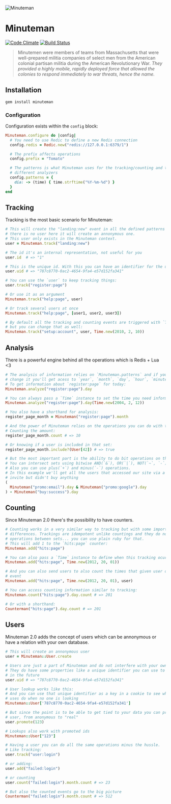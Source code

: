 ![Minuteman](http://elcuervo.github.com/minuteman/img/minuteman-readme.png)

# Minuteman
[![Code Climate](https://codeclimate.com/github/elcuervo/minuteman.png)](https://codeclimate.com/github/elcuervo/minuteman)
[![Build Status](https://secure.travis-ci.org/elcuervo/minuteman.png?branch=master)](https://travis-ci.org/elcuervo/minuteman)

> Minutemen were members of teams from Massachusetts that were well-prepared
militia companies of select men from the American colonial partisan militia
during the American Revolutionary War. _They provided a highly mobile, rapidly
deployed force that allowed the colonies to respond immediately to war threats,
hence the name._

## Installation

```bash
gem install minuteman
```

### Configuration

Configuration exists within the `config` block:

```ruby
Minuteman.configure do |config|
  # You need to use Redic to define a new Redis connection
  config.redis = Redic.new("redis://127.0.0.1:6379/1")

  # The prefix affects operations
  config.prefix = "Tomato"

  # The patterns is what Minuteman uses for the tracking/counting and the
  # different analyzers
  config.patterns = {
    dia: -> (time) { time.strftime("%Y-%m-%d") }
  }
end
```

## Tracking

Tracking is the most basic scenario for Minuteman:

```ruby
# This will create the "landing:new" event in all the defined patterns and since
# there is no user here it will create an annonymous one.
# This user only exists in the Minuteman context.
user = Minuteman.track("landing:new")

# The id it's an internal representation, not useful for you
user.id  # => "1"

# This is the unique id. With this you can have an identifier for the user
user.uid # => "787c8770-0ac2-4654-9fa4-e57d152fa341"

# You can use the `user` to keep tracking things:
user.track("register:page")

# Or use it as an argument
Minuteman.track("help:page", user)

# Or track several users at once
Minuteman.track("help:page", [user1, user2, user3])

# By default all the tracking and counting events are triggered with `Time.now.utc`
# but you can change that as well:
Minuteman.track("setup:account", user, Time.new(2010, 2, 10))
```

## Analysis

There is a powerful engine behind all the operations which is Redis + Lua <3

```ruby
# The analysis of information relies on `Minuteman.patterns` and if you don't
# change it you'll get acess to `year`, `month`, `day`, `hour`, `minute`.
# To get information about `register:page` for today:
Minuteman.analyze("register:page").day

# You can always pass a `Time` instance to set the time you need information.
Minuteman.analyze("register:page").day(Time.new(2004, 2, 12))

# You also have a shorthand for analysis:
register_page_month = Minuteman("register:page").month

# And the power of Minuteman relies on the operations you can do with that.
# Counting the amount:
register_page_month.count # => 10

# Or knowing if a user is included in that set:
register_page_month.include?(User[42]) # => true

# But the most important part is the ability to do bit operations on that:
# You can intersect sets using bitwise AND(`&`), OR(`|`), NOT(`~`, `-`) and XOR(`^`).
# Also you can use plus(`+`) and minus(`-`) operations.
# In this example we'll get all the users that accessed our site via a promo
# invite but didn't buy anything
(
  Minuteman("promo:email").day & Minuteman("promo:google").day
) - Minuteman("buy:success").day
```

## Counting

Since Minuteman 2.0 there's the possibility to have counters.

```ruby
# Counting works in a very similar way to tracking but with some important
# differences. Trackings are idempotent unlike countings and they do not provide
# operations between sets... you can use plain ruby for that.
# This will add 1 to the `hits:page` counter:
Minuteman.add("hits:page")

# You can also pass a `Time` instance to define when this tracking ocurred:
Minuteman.add("hits:page", Time.new(2012, 20, 01))

# And you can also send users to also count the times that given user did that
# event
Minuteman.add("hits:page", Time.new(2012, 20, 01), user)

# You can access counting information similar to tracking:
Minuteman.count("hits:page").day.count # => 201

# Or with a shorthand:
Counterman("hits:page").day.count # => 201
```

## Users

Minuteman 2.0 adds the concept of users which can be annonymous or have a
relation with your own database.

```ruby
# This will create an annonymous user
user = Minuteman::User.create

# Users are just a part of Minuteman and do not interfere with your own.
# They do have some properties like a unique identifier you can use to find it
# in the future
user.uid # => "787c8770-0ac2-4654-9fa4-e57d152fa341"

# User lookup works like this:
# And you can use that unique identifier as a key in a cookie to see what your
# uses do when no one is looking
Minuteman::User['787c8770-0ac2-4654-9fa4-e57d152fa341']

# But since the point is to be able to get tied to your data you can promote a
# user, from anonymous to "real"
user.promote(123)

# Lookups also work with promoted ids
Minuteman::User["123"]

# Having a user you can do all the same operations minus the hussle.
# Like tracking:
user.track("user:login")

# or adding:
user.add("failed:login")

# or counting
user.count("failed:login").month.count # => 23

# But also the counted events go to the big picture
Counterman("failed:login").month.count # => 512
```
